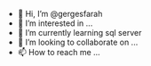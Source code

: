 - 👋 Hi, I’m @gergesfarah
- 👀 I’m interested in ...
- 🌱 I’m currently learning sql server
- 💞️ I’m looking to collaborate on ...
- 📫 How to reach me ...

<!---
gergesfarah/gergesfarah is a ✨ special ✨ repository because its `README.md` (this file) appears on your GitHub profile.
You can click the Preview link to take a look at your changes.
--->
